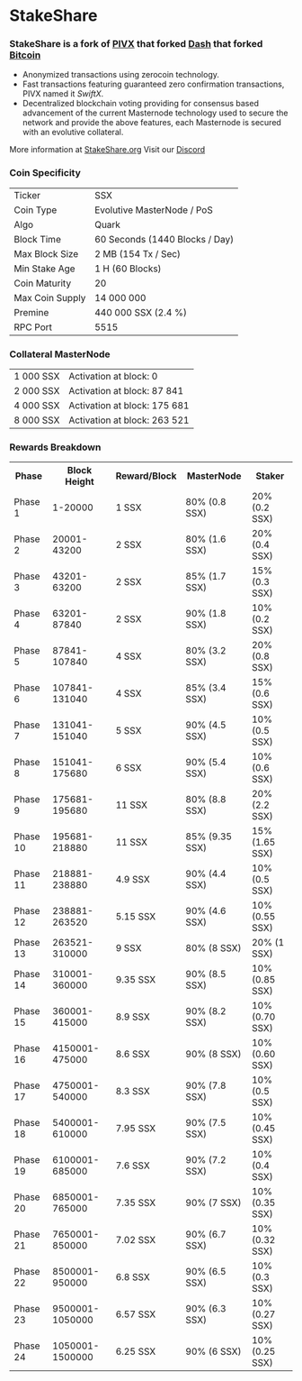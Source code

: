 # StakeShare

### StakeShare is a fork of [PIVX](https://github.com/PIVX-Project/PIVX) that forked [Dash](https://github.com/dashpay/dash) that forked [Bitcoin](https://github.com/bitcoin/bitcoin)

- Anonymized transactions using zerocoin technology.
- Fast transactions featuring guaranteed zero confirmation transactions, PIVX named it _SwiftX_.
- Decentralized blockchain voting providing for consensus based advancement of the current Masternode
  technology used to secure the network and provide the above features, each Masternode is secured
  with an evolutive collateral.

More information at [StakeShare.org](http://www.stakeshare.org/) Visit our [Discord](https://discord.gg/KCcuMps)

### Coin Specificity
<table>
<tr><td>Ticker</td><td>SSX</td></tr>
<tr><td>Coin Type</td><td>Evolutive MasterNode / PoS</td></tr>
<tr><td>Algo</td><td>Quark</td></tr>
<tr><td>Block Time</td><td>60 Seconds (1440 Blocks / Day)</td></tr>
<tr><td>Max Block Size</td><td>2 MB (154 Tx / Sec)</td></tr>
<tr><td>Min Stake Age</td><td>1 H (60 Blocks)</td></tr>
<tr><td>Coin Maturity</td><td>20</td></tr>
<tr><td>Max Coin Supply</td><td>14 000 000</td></tr>
<tr><td>Premine</td><td>440 000 SSX (2.4 %)</td></tr>
<tr><td>RPC Port</td><td>5515</td></tr>
</table>

### Collateral MasterNode
<table>
<tr><td>1 000 SSX</td><td>Activation at block: 0</td></tr>
<tr><td>2 000 SSX</td><td>Activation at block: 87 841</td></tr>
<tr><td>4 000 SSX</td><td>Activation at block: 175 681</td></tr>
<tr><td>8 000 SSX</td><td>Activation at block: 263 521</td></tr>
</table>

### Rewards Breakdown
<table>
<th>Phase</th><th>Block Height</th><th>Reward/Block</th><th>MasterNode</th><th>Staker</th>
<tr><td>Phase 1</td><td>1-20000</td><td>1 SSX</td><td>80% (0.8 SSX)</td><td>20% (0.2 SSX)</td></tr>
<tr><td>Phase 2</td><td>20001-43200</td><td>2 SSX</td><td>80% (1.6 SSX)</td><td>20% (0.4 SSX)</td></tr>
<tr><td>Phase 3</td><td>43201-63200</td><td>2 SSX</td><td>85% (1.7 SSX)</td><td>15% (0.3 SSX)</td></tr>
<tr><td>Phase 4</td><td>63201-87840</td><td>2 SSX</td><td>90% (1.8 SSX)</td><td>10% (0.2 SSX)</td></tr>
<tr><td>Phase 5</td><td>87841-107840</td><td>4 SSX</td><td>80% (3.2 SSX)</td><td>20% (0.8 SSX)</td></tr>
<tr><td>Phase 6</td><td>107841-131040</td><td>4 SSX</td><td>85% (3.4 SSX)</td><td>15% (0.6 SSX)</td></tr>
<tr><td>Phase 7</td><td>131041-151040</td><td>5 SSX</td><td>90% (4.5 SSX)</td><td>10% (0.5 SSX)</td></tr>
<tr><td>Phase 8</td><td>151041-175680</td><td>6 SSX</td><td>90% (5.4 SSX)</td><td>10% (0.6 SSX)</td></tr>
<tr><td>Phase 9</td><td>175681-195680</td><td>11 SSX</td><td>80% (8.8 SSX)</td><td>20% (2.2 SSX)</td></tr>
<tr><td>Phase 10</td><td>195681-218880</td><td>11 SSX</td><td>85% (9.35 SSX)</td><td>15% (1.65 SSX)</td></tr>
<tr><td>Phase 11</td><td>218881-238880</td><td>4.9 SSX</td><td>90% (4.4 SSX)</td><td>10% (0.5 SSX)</td></tr>
<tr><td>Phase 12</td><td>238881-263520</td><td>5.15 SSX</td><td>90% (4.6 SSX)</td><td>10% (0.55 SSX)</td></tr>
<tr><td>Phase 13</td><td>263521-310000</td><td>9 SSX</td><td>80% (8 SSX)</td><td>20% (1 SSX)</td></tr>
<tr><td>Phase 14</td><td>310001-360000</td><td>9.35 SSX</td><td>90% (8.5 SSX)</td><td>10% (0.85 SSX)</td></tr>
<tr><td>Phase 15</td><td>360001-415000</td><td>8.9 SSX</td><td>90% (8.2 SSX)</td><td>10% (0.70 SSX)</td></tr>
<tr><td>Phase 16</td><td>4150001-475000</td><td>8.6 SSX</td><td>90% (8 SSX)</td><td>10% (0.60 SSX)</td></tr>
<tr><td>Phase 17</td><td>4750001-540000</td><td>8.3 SSX</td><td>90% (7.8 SSX)</td><td>10% (0.5 SSX)</td></tr>
<tr><td>Phase 18</td><td>5400001-610000</td><td>7.95 SSX</td><td>90% (7.5 SSX)</td><td>10% (0.45 SSX)</td></tr>
<tr><td>Phase 19</td><td>6100001-685000</td><td>7.6 SSX</td><td>90% (7.2 SSX)</td><td>10% (0.4 SSX)</td></tr>
<tr><td>Phase 20</td><td>6850001-765000</td><td>7.35 SSX</td><td>90% (7 SSX)</td><td>10% (0.35 SSX)</td></tr>
<tr><td>Phase 21</td><td>7650001-850000</td><td>7.02 SSX</td><td>90% (6.7 SSX)</td><td>10% (0.32 SSX)</td></tr>
<tr><td>Phase 22</td><td>8500001-950000</td><td>6.8 SSX</td><td>90% (6.5 SSX)</td><td>10% (0.3 SSX)</td></tr>
<tr><td>Phase 23</td><td>9500001-1050000</td><td>6.57 SSX</td><td>90% (6.3 SSX)</td><td>10% (0.27 SSX)</td></tr>
<tr><td>Phase 24</td><td>1050001-1500000</td><td>6.25 SSX</td><td>90% (6 SSX)</td><td>10% (0.25 SSX)</td></tr>
</table>
